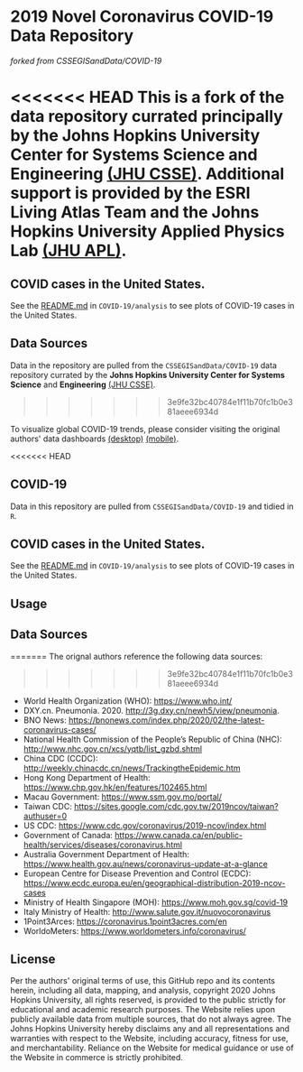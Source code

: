# 2019 Novel Coronavirus COVID-19 Data Repository
_forked from CSSEGISandData/COVID-19_

<<<<<<< HEAD
This is a fork of the data repository currated principally by the __Johns Hopkins 
University Center for Systems Science and Engineering__
[(JHU CSSE)](https://systems.jhu.edu/). Additional support is provided by the 
__ESRI Living Atlas Team__ and the __Johns Hopkins University Applied Physics 
Lab__ [(JHU APL)](https://www.jhuapl.edu/).  
=======
## COVID cases in the United States.
See the [README.md](./analysis/README.md) in `COVID-19/analysis` to see plots of 
COVID-19 cases in the United States.

## Data Sources

Data in the repository are pulled from the `CSSEGISandData/COVID-19` 
data repository currated by the __Johns Hopkins University Center for 
Systems Science__ and __Engineering__ [(JHU CSSE)](https://systems.jhu.edu/).  
>>>>>>> 3e9fe32bc40784e1f11b70fc1b0e381aeee6934d

To visualize global COVID-19 trends, please consider visiting the original authors' data dashboards
[(desktop)](https://www.arcgis.com/apps/opsdashboard/index.html#/bda7594740fd40299423467b48e9ecf6)
[(mobile)](http://www.arcgis.com/apps/opsdashboard/index.html#/85320e2ea5424dfaaa75ae62e5c06e61).  

<<<<<<< HEAD
## COVID-19
Data in this repository are pulled from `CSSEGISandData/COVID-19` and tidied in
`R`. 

## COVID cases in the United States.
See the [README.md](./analysis/README.md) in `COVID-19/analysis` to see plots of 
COVID-19 cases in the United States.

## Usage

## Data Sources
=======
The orignal authors reference the following data sources:  

>>>>>>> 3e9fe32bc40784e1f11b70fc1b0e381aeee6934d
* World Health Organization (WHO): https://www.who.int/ <br>
* DXY.cn. Pneumonia. 2020. http://3g.dxy.cn/newh5/view/pneumonia.  <br>
* BNO News: https://bnonews.com/index.php/2020/02/the-latest-coronavirus-cases/  <br>
* National Health Commission of the People’s Republic of China (NHC): <br>
 http://www.nhc.gov.cn/xcs/yqtb/list_gzbd.shtml <br>
* China CDC (CCDC): http://weekly.chinacdc.cn/news/TrackingtheEpidemic.htm <br>
* Hong Kong Department of Health: https://www.chp.gov.hk/en/features/102465.html <br>
* Macau Government: https://www.ssm.gov.mo/portal/ <br>
* Taiwan CDC: https://sites.google.com/cdc.gov.tw/2019ncov/taiwan?authuser=0 <br>
* US CDC: https://www.cdc.gov/coronavirus/2019-ncov/index.html <br>
* Government of Canada: https://www.canada.ca/en/public-health/services/diseases/coronavirus.html <br>
* Australia Government Department of Health: https://www.health.gov.au/news/coronavirus-update-at-a-glance <br>
* European Centre for Disease Prevention and Control (ECDC): https://www.ecdc.europa.eu/en/geographical-distribution-2019-ncov-cases 
* Ministry of Health Singapore (MOH): https://www.moh.gov.sg/covid-19
* Italy Ministry of Health: http://www.salute.gov.it/nuovocoronavirus
* 1Point3Arces: https://coronavirus.1point3acres.com/en
* WorldoMeters: https://www.worldometers.info/coronavirus/

## License

Per the authors' original terms of use, this GitHub repo and its contents herein, 
including all data, mapping, and analysis, copyright 2020 Johns Hopkins University, 
all rights reserved, is provided to the public strictly for educational and academic 
research purposes.  The Website relies upon publicly available data from multiple sources, 
that do not always agree. The Johns Hopkins University hereby disclaims any and all 
representations and warranties with respect to the Website, including accuracy, 
fitness for use, and merchantability.  Reliance on the Website for medical guidance 
or use of the Website in commerce is strictly prohibited.
